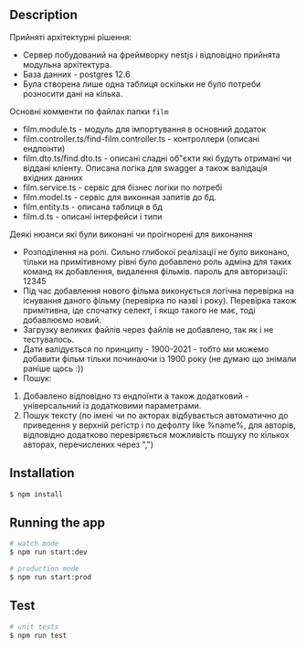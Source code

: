 ## Description

Прийняті архітектурні рішення:
- Сервер побудований на фреймворку nestjs і відповідно прийнята модульна архітектура.
- База данних - postgres 12.6
- Була створена лише одна таблиця оскільки не було потреби розносити дані на кілька. 

Основні комменти по файлах папки `film`
- film.module.ts - модуль для імпортування в основний додаток 
- film.controller.ts/find-film.controller.ts - контроллери (описані ендпоінти)
- film.dto.ts/find.dto.ts - описані сладні об"єкти які будуть отримані чи віддані кліенту. Описана логіка для swagger а також валідація вхідних данних
- film.service.ts - сервіс для бізнес логіки по потребі
- film.model.ts - сервіс для виконная запитів до бд.
- film.entity.ts - описана таблиця в бд
- film.d.ts - описані інтерфейси і типи

Деякі нюанси які були виконані чи проігнорені для виконання
- Розподілення на ролі. Сильно глибокої реалізації не було виконано, тільки на примітивному рівні було добавлено роль адміна для таких команд як добавлення, видалення фільмів.
пароль для авторизації: 12345
- Під час добавлення нового фільма виконується логічна перевірка на існування даного фільму (перевірка по назві і року). Перевірка також примітивна, іде спочатку селект, і якщо такого не має, тоді добавлюємо новий.
- Загрузку великих файлів через файлів не добавлено, так як і не тестувалось.
- Дати валідується по принципу - 1900-2021 - тобто ми можемо добавити фільм тільки починаючи із 1900 року (не думаю що знімали раніше щось :)) 
- Пошук:
1. Добавлено відповідно тз ендпоїнти а також додатковий - універсальний із додатковими параметрами.
1. Пошук тексту (по імені чи по акторах відбувається автоматично до приведення у верхній регістр і по дефолту like %name%, для авторів, відповідно додатково перевіряється можливість пошуку по кількох авторах, перечислених через ",")
  

## Installation

```bash
$ npm install
```

## Running the app

```bash
# watch mode
$ npm run start:dev

# production mode
$ npm run start:prod
```

## Test

```bash
# unit tests
$ npm run test
```
